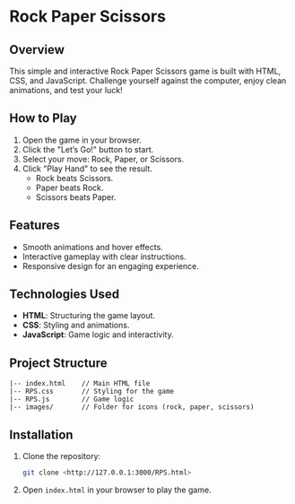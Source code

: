 # Rock Paper Scissors

## Overview
This simple and interactive Rock Paper Scissors game is built with HTML, CSS, and JavaScript. Challenge yourself against the computer, enjoy clean animations, and test your luck!

## How to Play
1. Open the game in your browser.
2. Click the "Let’s Go!" button to start.
3. Select your move: Rock, Paper, or Scissors.
4. Click "Play Hand" to see the result.
   - Rock beats Scissors.
   - Paper beats Rock.
   - Scissors beats Paper.

## Features
- Smooth animations and hover effects.
- Interactive gameplay with clear instructions.
- Responsive design for an engaging experience.

## Technologies Used
- **HTML**: Structuring the game layout.
- **CSS**: Styling and animations.
- **JavaScript**: Game logic and interactivity.

## Project Structure
```
|-- index.html    // Main HTML file
|-- RPS.css       // Styling for the game
|-- RPS.js        // Game logic
|-- images/       // Folder for icons (rock, paper, scissors)
```

## Installation
1. Clone the repository:
   ```bash
   git clone <http://127.0.0.1:3000/RPS.html>
   ```
2. Open `index.html` in your browser to play the game.
